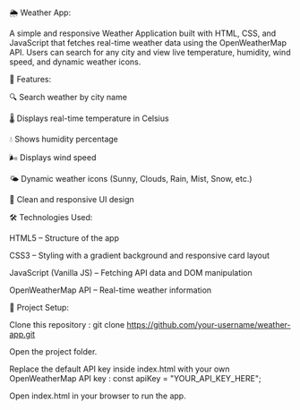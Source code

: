 🌦️ Weather App:

A simple and responsive Weather Application built with HTML, CSS, and JavaScript that fetches real-time weather data using the OpenWeatherMap API.
Users can search for any city and view live temperature, humidity, wind speed, and dynamic weather icons.



🚀 Features:

🔍 Search weather by city name

🌡️ Displays real-time temperature in Celsius

💧 Shows humidity percentage

🌬️ Displays wind speed

🌤️ Dynamic weather icons (Sunny, Clouds, Rain, Mist, Snow, etc.)

🎨 Clean and responsive UI design


🛠️ Technologies Used:

HTML5 – Structure of the app

CSS3 – Styling with a gradient background and responsive card layout

JavaScript (Vanilla JS) – Fetching API data and DOM manipulation

OpenWeatherMap API – Real-time weather information


📂 Project Setup:

Clone this repository :  git clone https://github.com/your-username/weather-app.git

Open the project folder.

Replace the default API key inside index.html with your own OpenWeatherMap API key :  const apiKey = "YOUR_API_KEY_HERE";

Open index.html in your browser to run the app.
